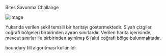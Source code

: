 
Bites Savunma Challange



![image](https://user-images.githubusercontent.com/16051653/115158348-61b93b80-a096-11eb-812f-0ba473c0d981.png)

Yukarıda verilen şekil temsili bir haritayı göstermektedir. Siyah çizgiler, coğrafi bölgeleri birbirinden
ayıran sınırlardır. Verilen harita içerisinde, mevcut sınırlar ile birbirinden ayırılmış 6 (altı) coğrafi bölge
bulunmaktadır.



boundary fill algoritması kullanıldı.

